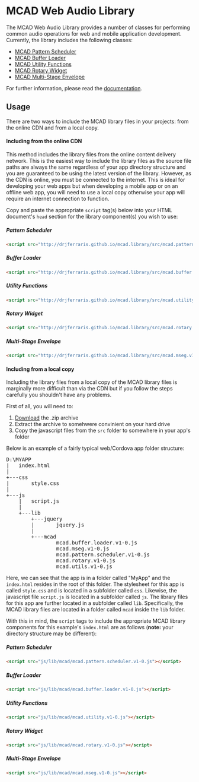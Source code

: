 # MCAD Web Audio Library 

The MCAD Web Audio Library provides a number of classes for performing common audio operations for web and mobile application development. Currently, the library includes the following classes:

  - [MCAD Pattern Scheduler](http://drjferraris.github.io/mcad.library/doc/Scheduler.html)
  - [MCAD Buffer Loader](http://drjferraris.github.io/mcad.library/doc/BufferLoader.html)
  - [MCAD Utility Functions](http://drjferraris.github.io/mcad.library/doc/mcad.html)
  - [MCAD Rotary Widget](http://drjferraris.github.io/mcad.library/doc/Rotary.html)
  - [MCAD Multi-Stage Envelope](http://drjferraris.github.io/mcad.library/doc/Mseg.html)
  
For further information, please read the [documentation](http://drjferraris.github.io/mcad.library/doc/index.html).

## **Usage**

There are two ways to include the MCAD library files in your projects: from the online CDN and from a local copy.

#### **Including from the online CDN**

This method includes the library files from the online content delivery network. This is the easiest way to include the library files as the source file paths are always the same regardless of your app directory structure and you are guaranteed to be using the latest version of the library. However, as the CDN is online, you must be connected to the internet. This is ideal for developing your web apps but when developing a mobile app or on an offline web app, you will need to use a local copy otherwise your app will require an internet connection to function.

Copy and paste the appropriate `script` tag(s) below into your HTML document's `head` section for the library component(s) you wish to use:

##### **Pattern Scheduler**

```html
<script src="http://drjferraris.github.io/mcad.library/src/mcad.pattern.scheduler.v1-0.js"></script>
```

##### **Buffer Loader**

```html
<script src="http://drjferraris.github.io/mcad.library/src/mcad.buffer.loader.v1-0.js"></script>
```

##### **Utility Functions**

```html
<script src="http://drjferraris.github.io/mcad.library/src/mcad.utility.v1-0.js"></script>
```

##### **Rotary Widget**

```html
<script src="http://drjferraris.github.io/mcad.library/src/mcad.rotary.v1-0.js"></script>
```

##### **Multi-Stage Envelope**

```html
<script src="http://drjferraris.github.io/mcad.library/src/mcad.mseg.v1-0.js"></script>
```

#### **Including from a local copy**

Including the library files from a local copy of the MCAD library files is marginally more difficult than via the CDN but if you follow the steps carefully you shouldn't have any problems. 

First of all, you will need to:

1. [Download](https://github.com/drjferraris/mcad.library/zipball/master) the .zip archive
2. Extract the archive to somehwere convinient on your hard drive
3. Copy the javascript files from the `src` folder to somewhere in your app's folder

Below is an example of a fairly typical web/Cordova app folder structure:

<pre>
D:\MYAPP
|   index.html
|
+---css
|       style.css
|
+---js
    |   script.js
    |
    +---lib
        +---jquery
        |       jquery.js
        |
        +---mcad
                mcad.buffer.loader.v1-0.js
                mcad.mseg.v1-0.js
                mcad.pattern.scheduler.v1-0.js
                mcad.rotary.v1-0.js
                mcad.utils.v1-0.js
</pre>

Here, we can see that the app is in a folder called "MyApp" and the `index.html` resides in the root of this folder. The stylesheet for this app is called `style.css` and is located in a subfolder called `css`. Likewise, the javascript file `script.js` is located in a subfolder called `js`. The library files for this app are further located in a subfolder called `lib`. Specifically, the MCAD library files are located in a folder called `mcad` inside the `lib` folder.

With this in mind, the `script` tags to include the appropriate MCAD library components for this example's `index.html` are as follows (**note:** your directory structure may be different):

##### **Pattern Scheduler**

```html
<script src="js/lib/mcad/mcad.pattern.scheduler.v1-0.js"></script>
```

##### **Buffer Loader**

```html
<script src="js/lib/mcad/mcad.buffer.loader.v1-0.js"></script>
```

##### **Utility Functions**

```html
<script src="js/lib/mcad/mcad.utility.v1-0.js"></script>
```

##### **Rotary Widget**

```html
<script src="js/lib/mcad/mcad.rotary.v1-0.js"></script>
```

##### **Multi-Stage Envelope**

```html
<script src="js/lib/mcad/mcad.mseg.v1-0.js"></script>
```